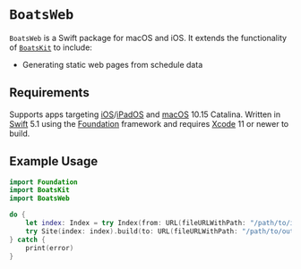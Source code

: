 # `BoatsWeb`

`BoatsWeb` is a Swift package for macOS and iOS. It extends the functionality of [`BoatsKit`](../BoatsKit) to include:

* Generating static web pages from schedule data

## Requirements

Supports apps targeting [iOS](https://developer.apple.com/ios)/[iPadOS](https://developer.apple.com/ipad) and [macOS](https://developer.apple.com/macos) 10.15 Catalina. Written in [Swift](https://developer.apple.com/documentation/swift) 5.1 using the [Foundation](https://developer.apple.com/documentation/foundation) framework and requires [Xcode](https://developer.apple.com/xcode) 11 or newer to build.

## Example Usage

```swift
import Foundation
import BoatsKit
import BoatsWeb

do {
    let index: Index = try Index(from: URL(fileURLWithPath: "/path/to/input"))
    try Site(index: index).build(to: URL(fileURLWithPath: "/path/to/output"))
} catch {
    print(error)
}
```
